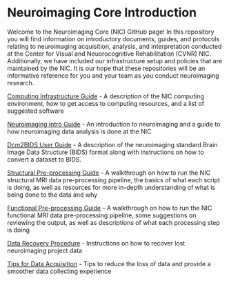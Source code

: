# Neuroimaging Core Introduction

Welcome to the Neuroimaging Core (NIC) GitHub page! In this repository you will find information on introductory documents, guides, and protocols relating to neuroimaging acquisition, analysis, and interpretation conducted at the Center for Visual and Neuorocognitive Rehabilitation (CVNR) NIC. Additionally, we have included our infrastructure setup and policies that are maintained by the NIC. It is our hope that these repositories will be an informative reference for you and your team as you conduct neuroimaging research.

[Computing Infrastructure Guide](docs/Infrastructure_Guide.md) - A description of the NIC computing environment, how to get access to computing resources, and a list of suggested software

[Neuroimaging Intro Guide](docs/nic_intro_pre-processing_guide.md) - An introduction to neuroimaging and a guide to how neuroimaging data analysis is done at the NIC

[Dcm2BIDS User Guide](docs/dcm2bids_guide.md) - A description of the neuroimaging standard Brain Image Data Structure (BIDS) format along with instructions on how to convert a dataset to BIDS.

[Structural Pre-processing Guide](https://github.com/CVNR/nic_structural/blob/4c4b8e3226a59933a3c1a0181c306317da0899a6/docs/nic_structural_pre-processing_guide.md) - A walkthrough on how to run the NIC structural MRI data pre-processing pipeline, the basics of what each script is doing, as well as resources for more in-depth understanding of what is being done to the data and why

[Functional Pre-processing Guide](https://github.com/CVNR/nic_functional/blob/b4a0d155c95c2d8e5b03a12f0cb61c2a12311563/docs/pre-processing_guide_functional.md) - A walkthrough on how to run the NIC functional MRI data pre-processing pipeline, some suggestions on reviewing the output, as well as descriptions of what each processing step is doing

[Data Recovery Procedure](docs/Data_Recovery_Guide.md) - Instructions on how to recover lost neuroimaging project data

[Tips for Data Acquisition](docs/NIC_Tips_for_MRI_Acquisition.md) - Tips to reduce the loss of data and provide a smoother data collecting experience
